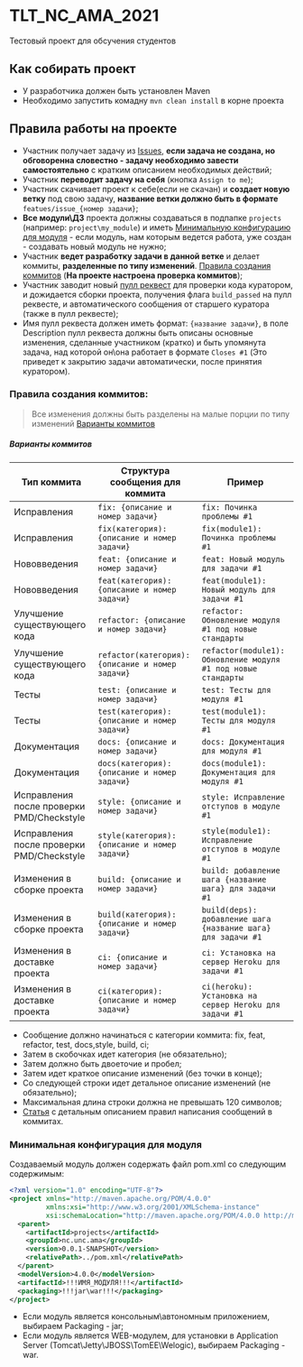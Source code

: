 # TLT_NC_AMA_2021
Тестовый проект для обсучения студентов

## Как собирать проект
* У разработчика должен быть установлен Maven
* Необходимо запустить комадну ```mvn clean install``` в корне проекта

## Правила работы на проекте

+ Участник получает задачу из [Issues][issues], **если задача не создана, но обговоренна словестно - задачу необходимо завести самостоятельно** с кратким описанием необходимых действий;
+ Участник **переводит задачу на себя** (кнопка `Assign to me`);
+ Участник скачивает проект к себе(если не скачан) и **создает новую ветку** под свою задачу, **название ветки должно быть в формате** `featues/issue_{номер задачи}`;
+ **Все модули\ДЗ** проекта должны создаваться в подпапке `projects` (например: `project\my_module`) и иметь [Минимальную конфигурацию для модуля](#минимальная-конфигурация-для-модуля) - если модуль, нам которым ведется работа, уже создан - создавать новый модуль не нужно;
+ Участник **ведет разработку задачи в данной ветке** и делает коммиты, **разделенные по типу изменений**. [Правила создания коммитов](#правила-создания-коммитов) (**На проекте настроена проверка коммитов**);
+ Участник заводит новый [пулл реквест][pulls] для проверки кода куратором, и дожидается сборки проекта, получения флага `build_passed` на пулл реквесте, и автоматического сообщения от старшего куратора (также в пулл реквесте);
+ Имя пулл реквеста должен иметь формат: `{название задачи}`, в поле Description пулл реквеста должны быть описаны основные изменения, сделанные участником (кратко) и быть упомянута задача, над которой он\она работает в формате `Closes #1` (Это приведет к закрытию задачи автоматически, после принятия куратором).



### Правила создания коммитов:
>Все изменения должны быть разделены на малые порции по типу изменений [Варианты коммитов](#варианты-коммитов)

##### Варианты коммитов
| Тип коммита                               | Структура сообщения для коммита                  | Пример                                                          |
| ----------------------------------------- | ------------------------------------------------ | --------------------------------------------------------------- |
| Исправления                               | `fix: {описание и номер задачи}`                 | `fix: Починка проблемы #1`                                      |
| Исправления                               | `fix(категория): {описание и номер задачи}`      | `fix(module1): Починка проблемы #1`                             |
| Нововведения                              | `feat: {описание и номер задачи}`                | `feat: Новый модуль для задачи #1`                              |
| Нововведения                              | `feat(категория): {описание и номер задачи}`     | `feat(module1): Новый модуль для задачи #1`                     |
| Улучшение существующего кода              | `refactor: {описание и номер задачи}`            | `refactor: Обновление модуля #1 под новые стандарты`            |
| Улучшение существующего кода              | `refactor(категория): {описание и номер задачи}` | `refactor(module1): Обновление модуля #1 под новые стандарты`   |
| Тесты                                     | `test: {описание и номер задачи}`                | `test: Тесты для модуля #1`                                     |
| Тесты                                     | `test(категория): {описание и номер задачи}`     | `test(module1): Тесты для модуля #1`                            |
| Документация                              | `docs: {описание и номер задачи}`                | `docs: Документация для модуля #1`                              |
| Документация                              | `docs(категория): {описание и номер задачи}`     | `docs(module1): Документация для модуля #1`                     |
| Исправления после проверки PMD/Checkstyle | `style: {описание и номер задачи}`               | `style: Исправление отступов в модуле #1`                       |
| Исправления после проверки PMD/Checkstyle | `style(категория): {описание и номер задачи}`    | `style(module1): Исправление отступов в модуле #1`              |
| Изменения в сборке проекта                | `build: {описание и номер задачи}`               | `build: добавление шага {название шага} для задачи #1`          |
| Изменения в сборке проекта                | `build(категория): {описание и номер задачи}`    | `build(deps): добавление шага {название шага} для задачи #1`    |
| Изменения в доставке проекта              | `ci: {описание и номер задачи}`                  | `ci: Установка на сервер Heroku для задачи #1`                  |
| Изменения в доставке проекта              | `ci(категория): {описание и номер задачи}`       | `ci(heroku): Установка на сервер Heroku для задачи #1`          |

+ Сообщение должно начинаться с категории коммита: fix, feat, refactor, test, docs,style, build, ci;
+ Затем в скобочках идет категория (не обязательно);
+ Затем должно быть двоеточие и пробел;
+ Затем идет краткое описание изменений (без точки в конце);
+ Со следующей строки идет детальное описание изменений (не обязательно);
+ Максимальная длина строки должна не превышать 120 символов;
+ [Статья][conventional_commits] с детальным описанием правил написания сообщений в коммитах.


### Минимальная конфигурация для модуля

Создаваемый модуль должен содержать файл pom.xml со следующим содержимым:

```xml
<?xml version="1.0" encoding="UTF-8"?>
<project xmlns="http://maven.apache.org/POM/4.0.0"
         xmlns:xsi="http://www.w3.org/2001/XMLSchema-instance"
         xsi:schemaLocation="http://maven.apache.org/POM/4.0.0 http://maven.apache.org/xsd/maven-4.0.0.xsd">
  <parent>
    <artifactId>projects</artifactId>
    <groupId>nc.unc.ama</groupId>
    <version>0.0.1-SNAPSHOT</version>
    <relativePath>../pom.xml</relativePath>
  </parent>
  <modelVersion>4.0.0</modelVersion>
  <artifactId>!!!ИМЯ_МОДУЛЯ!!!</artifactId>
  <packaging>!!!jar\war!!!</packaging>
</project>
```
+ Если модуль является консольным\автономным приложением, выбираем Packaging - jar;
+ Если модуль является WEB-модулем, для установки в Application Server (Tomcat\Jetty\JBOSS\TomEE\Welogic), выбираем Packaging - war.


[conventional_commits]: https://www.conventionalcommits.org/en/v1.0.0/
[issues]: https://github.com/kostua16/TLT_NC_AMA_2021/issues
[pulls]: https://github.com/kostua16/TLT_NC_AMA_2021/pulls

